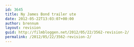 ```yaml
---
id: 3645
title: Ny James Bond trailer ute
date: 2012-05-22T13:03:07+00:00
author: brennum
layout: revision
guid: http://filmbloggen.net/2012/05/22/3562-revision-2/
permalink: /2012/05/22/3562-revision-2/
---
```

&nbsp;

&nbsp;

&nbsp;

&nbsp;

&nbsp;

&nbsp;

&nbsp;

<div class="video-shortcode">
</div>
